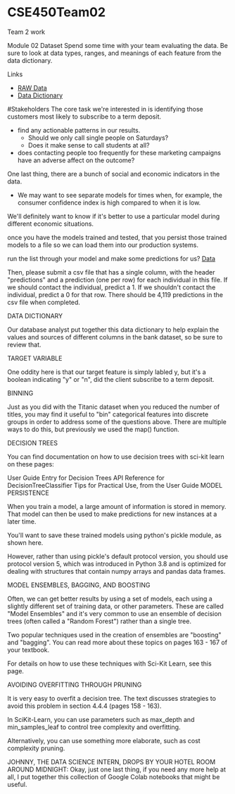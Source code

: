 # CSE450Team02
Team 2 work 


Module 02 
Dataset
Spend some time with your team evaluating the data. Be sure to look at data types, ranges, and meanings of each feature from the data dictionary.

Links 
- [RAW Data](https://raw.githubusercontent.com/byui-cse/cse450-course/master/data/bank.csv)
- [Data Dictionary](https://byui-cse.github.io/cse450-course/module-02/bank-dictionary.txt)

#Stakeholders 
The core task we're interested in is identifying those customers most likely to subscribe to a term deposit.
- find any actionable patterns in our results. 
    - Should we only call single people on Saturdays?
    - Does it make sense to call students at all?
- does contacting people too frequently for these marketing campaigns have an adverse affect on the outcome?

One last thing, there are a bunch of social and economic indicators in the data.
- We may want to see separate models for times when, for example, the consumer confidence index is high compared to when it is low.

We'll definitely want to know if it's better to use a particular model during different economic situations.

once you have the models trained and tested, that you persist those trained models to a file so we can load them into our production systems.

run the list through your model and make some predictions for us?
[Data](https://raw.githubusercontent.com/byui-cse/cse450-course/master/data/bank_holdout_test.csv)

Then, please submit a csv file that has a single column, with the header "predictions" and a prediction (one per row) for each individual in this file. If we should contact the individual, predict a 1.
If we shouldn't contact the individual, predict a 0 for that row. There should be 4,119 predictions in the csv file when completed.

DATA DICTIONARY

Our database analyst put together this data dictionary to help explain the values and sources of different columns in the bank dataset, so be sure to review that.

TARGET VARIABLE

One oddity here is that our target feature is simply labled y, but it's a boolean indicating "y" or "n", did the client subscribe to a term deposit.

BINNING

Just as you did with the Titanic dataset when you reduced the number of titles, you may find it useful to "bin" categorical features into discrete groups in order to address some of the questions above. There are multiple ways to do this, but previously we used the map() function.

DECISION TREES

You can find documentation on how to use decision trees with sci-kit learn on these pages:

User Guide Entry for Decision Trees
API Reference for DecisionTreeClassifier
Tips for Practical Use, from the User Guide
MODEL PERSISTENCE

When you train a model, a large amount of information is stored in memory. That model can then be used to make predictions for new instances at a later time.

You'll want to save these trained models using python's pickle module, as shown here.

However, rather than using pickle's default protocol version, you should use protocol version 5, which was introduced in Python 3.8 and is optimized for dealing with structures that contain numpy arrays and pandas data frames.

MODEL ENSEMBLES, BAGGING, AND BOOSTING

Often, we can get better results by using a set of models, each using a slightly different set of training data, or other parameters. These are called "Model Ensembles" and it's very common to use an ensemble of decision trees (often called a "Random Forest") rather than a single tree.

Two popular techniques used in the creation of ensembles are "boosting" and "bagging". You can read more about these topics on pages 163 - 167 of your textbook.

For details on how to use these techniques with Sci-Kit Learn, see this page.

AVOIDING OVERFITTING THROUGH PRUNING

It is very easy to overfit a decision tree. The text discusses strategies to avoid this problem in section 4.4.4 (pages 158 - 163).

In SciKit-Learn, you can use parameters such as max_depth and min_samples_leaf to control tree complexity and overfitting.

Alternatively, you can use something more elaborate, such as cost complexity pruning.


JOHNNY, THE DATA SCIENCE INTERN, DROPS BY YOUR HOTEL ROOM AROUND MIDNIGHT:
Okay, just one last thing, if you need any more help at all, I put together this collection of Google Colab notebooks that might be useful.
